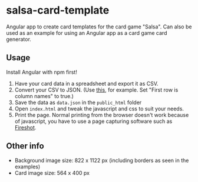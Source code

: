 # salsa-card-template
Angular app to create card templates for the card game "Salsa". Can also be used as an example for using an Angular app as a card game card generator.

## Usage
Install Angular with npm first!

1. Have your card data in a spreadsheet and export it as CSV.
2. Convert your CSV to JSON. (Use [this](http://www.convertcsv.com/csv-to-json.htm), for example. Set "First row is column names" to true.)
3. Save the data as `data.json` in the `public_html` folder
4. Open `index.html` and tweak the javascript and css to suit your needs.
5. Print the page. Normal printing from the browser doesn't work because of javascript, you have to use a page capturing software such as [Fireshot](http://getfireshot.com/).

## Other info

- Background image size: 822 x 1122 px (including borders as seen in the examples)
- Card image size: 564 x 400 px
